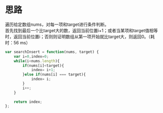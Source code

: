 
思路
====
遍历给定数组nums，对每一项和target进行条件判断。<br>
首先找到最后一个比target大的数，返回当前位置i+1；或者当某项和target值相等时，返回当前位置i；否则则证明数组从第一项开始就比target大，则返回0。（耗时：56 ms）
```JavaScript
var searchInsert = function(nums, target) {
    var i=0,index=0;
    while(i<nums.length){
        if(nums[i]<target){
            index= i+1;
        }else if(nums[i] === target){
            index= i;
        }
        i++;
    }
    
    return index;
};
```
  
